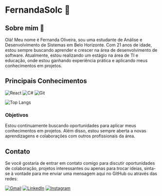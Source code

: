 # FernandaSolc 👋

## Sobre mim 🌱
Olá! Meu nome é Fernanda Oliveira, sou uma estudante de Análise e Desenvolvimento de Sistemas em Belo Horizonte. Com 21 anos de idade, estou sempre buscando aprender e crescer na área de desenvolvimento de software. Atualmente, estou realizando um estágio na área de TI e educação, onde estou ganhando experiência prática e aplicando meus conhecimentos em projetos.

## Principais Conhecimentos
![React](https://img.shields.io/badge/React-20232A?style=for-the-badge&logo=react&logoColor=61DAFB)
![C#](https://img.shields.io/badge/C%23-239120?style=for-the-badge&logo=c-sharp&logoColor=white)
![Git](https://img.shields.io/badge/GIT-E44C30?style=for-the-badge&logo=git&logoColor=white)
 
 ![Top Langs](https://github-readme-stats-git-masterrstaa-rickstaa.vercel.app/api/top-langs/?username=fernandaSolc&layout=compact&bg_color=000&border_color=30A3DC&title_color=E94D5F&text_color=FFF)

### Objetivos
Estou continuamente buscando oportunidades para aplicar meus conhecimentos em projetos. Além disso, estou sempre aberta a novas aprendizagens e colaborações com outros profissionais da área.

## Contato
Se você gostaria de entrar em contato comigo para discutir oportunidades de colaboração, projetos interessantes ou apenas para trocar ideias, sinta-se à vontade para me enviar uma mensagem aqui no GitHub ou através das redes:

[![Gmail](https://img.shields.io/badge/Gmail-333333?style=for-the-badge&logo=gmail&logoColor=red)](mailto:fernandaoliv.8272@gmail.com)  [![LinkedIn](https://img.shields.io/badge/LinkedIn-0077B5?style=for-the-badge&logo=linkedin&logoColor=white)](https://www.linkedin.com/in/fernanda-sabrina-2a7899262/) [![Instagram](https://img.shields.io/badge/-Instagram-%23E4405F?style=for-the-badge&logo=instagram&logoColor=white)](https://www.instagram.com/fefeolivc/)
